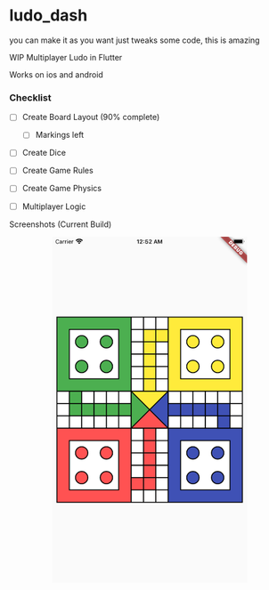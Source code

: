 # ludo_dash
you can make it as you want just tweaks some code, this is amazing 

WIP Multiplayer Ludo in Flutter

Works on ios and android

### Checklist
- [ ] Create Board Layout (90% complete)
    - [ ] Markings left
- [ ] Create Dice
- [ ] Create Game Rules
- [ ] Create Game Physics
- [ ] Multiplayer Logic


Screenshots (Current Build)

<p align="center">
  <img src="docs/ios.png" width="350" alt="accessibility text">
</p>
